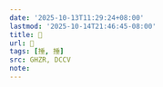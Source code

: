 ```yaml
---
date: '2025-10-13T11:29:24+08:00'
lastmod: '2025-10-14T21:46:45-08:00'
title: 󰡗
url: 󰡗
tags: [捶, 捶]
src: GHZR, DCCV
note:
---
```

